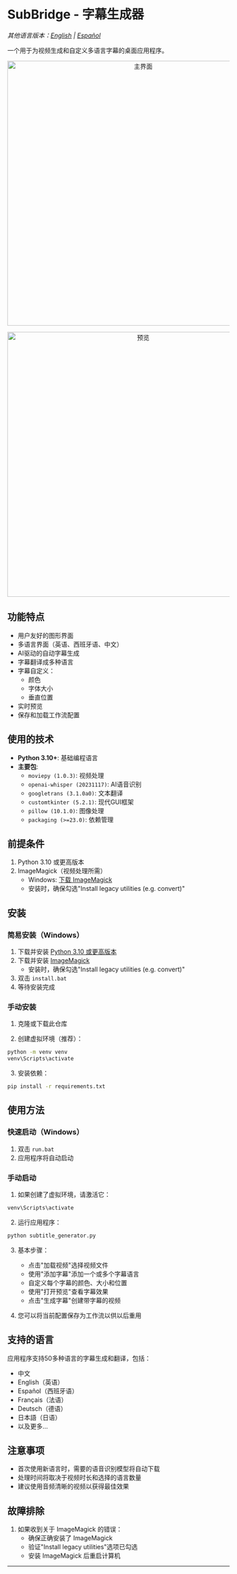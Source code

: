 # SubBridge - 字幕生成器

*其他语言版本：[English](README.md) | [Español](README_es.md)*

一个用于为视频生成和自定义多语言字幕的桌面应用程序。

<p align="center">
  <img src="guiimagen1.png" width="600" alt="主界面"/>
</p>

<p align="center">
  <img src="imagen2.png" width="600" alt="预览"/>
</p>

## 功能特点

- 用户友好的图形界面
- 多语言界面（英语、西班牙语、中文）
- AI驱动的自动字幕生成
- 字幕翻译成多种语言
- 字幕自定义：
  - 颜色
  - 字体大小
  - 垂直位置
- 实时预览
- 保存和加载工作流配置

## 使用的技术

- **Python 3.10+**: 基础编程语言
- **主要包**:
  - `moviepy (1.0.3)`: 视频处理
  - `openai-whisper (20231117)`: AI语音识别
  - `googletrans (3.1.0a0)`: 文本翻译
  - `customtkinter (5.2.1)`: 现代GUI框架
  - `pillow (10.1.0)`: 图像处理
  - `packaging (>=23.0)`: 依赖管理

## 前提条件

1. Python 3.10 或更高版本
2. ImageMagick（视频处理所需）
   - Windows: [下载 ImageMagick](https://imagemagick.org/script/download.php#windows)
   - 安装时，确保勾选"Install legacy utilities (e.g. convert)"

## 安装

### 简易安装（Windows）

1. 下载并安装 [Python 3.10 或更高版本](https://www.python.org/downloads/)
2. 下载并安装 [ImageMagick](https://imagemagick.org/script/download.php#windows)
   - 安装时，确保勾选"Install legacy utilities (e.g. convert)"
3. 双击 `install.bat`
4. 等待安装完成

### 手动安装

1. 克隆或下载此仓库

2. 创建虚拟环境（推荐）：
```bash
python -m venv venv
venv\Scripts\activate
```

3. 安装依赖：
```bash
pip install -r requirements.txt
```

## 使用方法

### 快速启动（Windows）

1. 双击 `run.bat`
2. 应用程序将自动启动

### 手动启动

1. 如果创建了虚拟环境，请激活它：
```bash
venv\Scripts\activate
```

2. 运行应用程序：
```bash
python subtitle_generator.py
```

3. 基本步骤：
   - 点击"加载视频"选择视频文件
   - 使用"添加字幕"添加一个或多个字幕语言
   - 自定义每个字幕的颜色、大小和位置
   - 使用"打开预览"查看字幕效果
   - 点击"生成字幕"创建带字幕的视频

4. 您可以将当前配置保存为工作流以供以后重用

## 支持的语言

应用程序支持50多种语言的字幕生成和翻译，包括：
- 中文
- English（英语）
- Español（西班牙语）
- Français（法语）
- Deutsch（德语）
- 日本語（日语）
- 以及更多...

## 注意事项

- 首次使用新语言时，需要的语音识别模型将自动下载
- 处理时间将取决于视频时长和选择的语言数量
- 建议使用音频清晰的视频以获得最佳效果

## 故障排除

1. 如果收到关于 ImageMagick 的错误：
   - 确保正确安装了 ImageMagick
   - 验证"Install legacy utilities"选项已勾选
   - 安装 ImageMagick 后重启计算机

---
